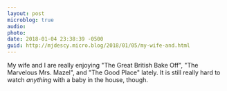 ```yaml
---
layout: post
microblog: true
audio: 
photo: 
date: 2018-01-04 23:38:39 -0500
guid: http://mjdescy.micro.blog/2018/01/05/my-wife-and.html
---
```

My wife and I are really enjoying "The Great British Bake Off", "The Marvelous Mrs. Mazel", and "The Good Place" lately. It is still really hard to watch _anything_ with a baby in the house, though.
